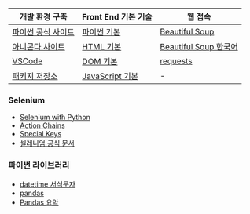 | 개발 환경 구축 | Front End 기본 기술 | 웹 접속 | 
|----------------|---------------------|---------|
| [파이썬 공식 사이트](https://www.python.org/) | [파이썬 기본](https://www.w3schools.com/python/default.asp) | [Beautiful Soup](https://www.crummy.com/software/BeautifulSoup/bs4/doc/index.html) |
| [아니콘다 사이트](https://anaconda.org/) | [HTML 기본](https://www.w3schools.com/html/) | [Beautiful Soup 한국어](https://www.crummy.com/software/BeautifulSoup/bs4/doc.ko/) |
| [VSCode](https://code.visualstudio.com/) | [DOM 기본](https://www.w3schools.com/js/js_htmldom.asp) | [requests](https://2.python-requests.org//en/master/) |
| [패키지 저장소](https://pypi.org/) | [JavaScript 기본](https://www.w3schools.com/js/default.asp) | - |






### Selenium
- [Selenium with Python](https://selenium-python.readthedocs.io/)  
- [Action Chains](https://selenium-python.readthedocs.io/api.html#module-selenium.webdriver.common.action_chains)
- [Special Keys](https://selenium-python.readthedocs.io/api.html#module-selenium.webdriver.common.keys)
- [셀레니엄 공식 문서](https://www.selenium.dev/documentation/)



### 파이썬 라이브러리
- [datetime 서식문자](https://docs.python.org/3/library/datetime.html#strftime-and-strptime-format-codes)
- [pandas](https://pandas.pydata.org/pandas-docs/stable/)
- [Pandas 요악](https://github.com/pandas-dev/pandas/blob/master/doc/cheatsheet/Pandas_Cheat_Sheet.pdf)

